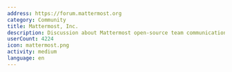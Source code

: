 ```yaml
---
address: https://forum.mattermost.org
category: Community
title: Mattermost, Inc.
description: Discussion about Mattermost open-source team communication
userCount: 4224
icon: mattermost.png
activity: medium
language: en
---
```


